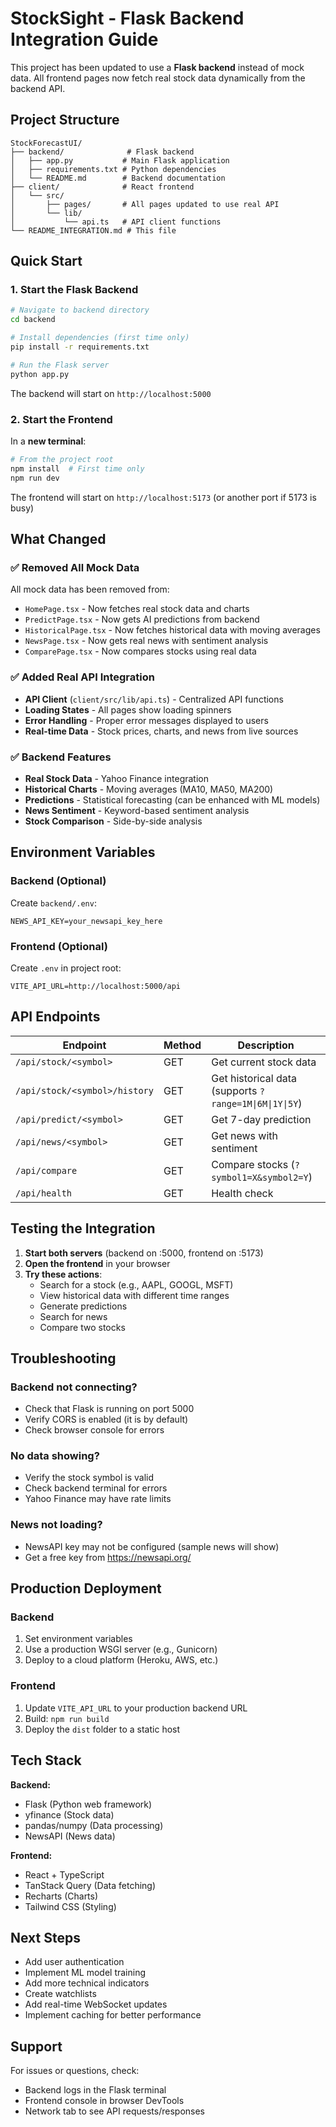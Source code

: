 # StockSight - Flask Backend Integration Guide

This project has been updated to use a **Flask backend** instead of mock data. All frontend pages now fetch real stock data dynamically from the backend API.

## Project Structure

```
StockForecastUI/
├── backend/              # Flask backend
│   ├── app.py           # Main Flask application
│   ├── requirements.txt # Python dependencies
│   └── README.md        # Backend documentation
├── client/              # React frontend
│   └── src/
│       ├── pages/       # All pages updated to use real API
│       └── lib/
│           └── api.ts   # API client functions
└── README_INTEGRATION.md # This file
```

## Quick Start

### 1. Start the Flask Backend

```bash
# Navigate to backend directory
cd backend

# Install dependencies (first time only)
pip install -r requirements.txt

# Run the Flask server
python app.py
```

The backend will start on `http://localhost:5000`

### 2. Start the Frontend

In a **new terminal**:

```bash
# From the project root
npm install  # First time only
npm run dev
```

The frontend will start on `http://localhost:5173` (or another port if 5173 is busy)

## What Changed

### ✅ Removed All Mock Data

All mock data has been removed from:
- `HomePage.tsx` - Now fetches real stock data and charts
- `PredictPage.tsx` - Now gets AI predictions from backend
- `HistoricalPage.tsx` - Now fetches historical data with moving averages
- `NewsPage.tsx` - Now gets real news with sentiment analysis
- `ComparePage.tsx` - Now compares stocks using real data

### ✅ Added Real API Integration

- **API Client** (`client/src/lib/api.ts`) - Centralized API functions
- **Loading States** - All pages show loading spinners
- **Error Handling** - Proper error messages displayed to users
- **Real-time Data** - Stock prices, charts, and news from live sources

### ✅ Backend Features

- **Real Stock Data** - Yahoo Finance integration
- **Historical Charts** - Moving averages (MA10, MA50, MA200)
- **Predictions** - Statistical forecasting (can be enhanced with ML models)
- **News Sentiment** - Keyword-based sentiment analysis
- **Stock Comparison** - Side-by-side analysis

## Environment Variables

### Backend (Optional)

Create `backend/.env`:

```env
NEWS_API_KEY=your_newsapi_key_here
```

### Frontend (Optional)

Create `.env` in project root:

```env
VITE_API_URL=http://localhost:5000/api
```

## API Endpoints

| Endpoint | Method | Description |
|----------|--------|-------------|
| `/api/stock/<symbol>` | GET | Get current stock data |
| `/api/stock/<symbol>/history` | GET | Get historical data (supports `?range=1M\|6M\|1Y\|5Y`) |
| `/api/predict/<symbol>` | GET | Get 7-day prediction |
| `/api/news/<symbol>` | GET | Get news with sentiment |
| `/api/compare` | GET | Compare stocks (`?symbol1=X&symbol2=Y`) |
| `/api/health` | GET | Health check |

## Testing the Integration

1. **Start both servers** (backend on :5000, frontend on :5173)
2. **Open the frontend** in your browser
3. **Try these actions**:
   - Search for a stock (e.g., AAPL, GOOGL, MSFT)
   - View historical data with different time ranges
   - Generate predictions
   - Search for news
   - Compare two stocks

## Troubleshooting

### Backend not connecting?

- Check that Flask is running on port 5000
- Verify CORS is enabled (it is by default)
- Check browser console for errors

### No data showing?

- Verify the stock symbol is valid
- Check backend terminal for errors
- Yahoo Finance may have rate limits

### News not loading?

- NewsAPI key may not be configured (sample news will show)
- Get a free key from https://newsapi.org/

## Production Deployment

### Backend

1. Set environment variables
2. Use a production WSGI server (e.g., Gunicorn)
3. Deploy to a cloud platform (Heroku, AWS, etc.)

### Frontend

1. Update `VITE_API_URL` to your production backend URL
2. Build: `npm run build`
3. Deploy the `dist` folder to a static host

## Tech Stack

**Backend:**
- Flask (Python web framework)
- yfinance (Stock data)
- pandas/numpy (Data processing)
- NewsAPI (News data)

**Frontend:**
- React + TypeScript
- TanStack Query (Data fetching)
- Recharts (Charts)
- Tailwind CSS (Styling)

## Next Steps

- Add user authentication
- Implement ML model training
- Add more technical indicators
- Create watchlists
- Add real-time WebSocket updates
- Implement caching for better performance

## Support

For issues or questions, check:
- Backend logs in the Flask terminal
- Frontend console in browser DevTools
- Network tab to see API requests/responses
